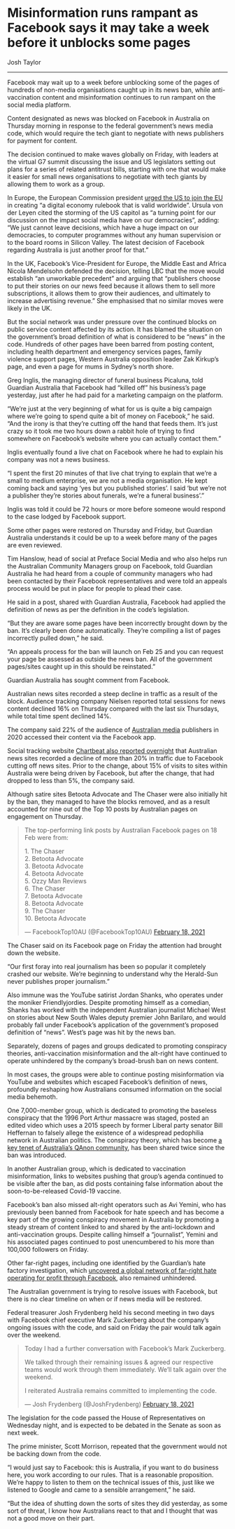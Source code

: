 # Misinformation runs rampant as Facebook says it may take a week before it unblocks some pages

Josh Taylor

---

Facebook may wait up to a week before unblocking some of the pages of hundreds of non-media organisations caught up in its news ban, while anti-vaccination content and misinformation continues to run rampant on the social media platform.

Content designated as news was blocked on Facebook in Australia on Thursday morning in response to the federal government’s news media code, which would require the tech giant to negotiate with news publishers for payment for content.

The decision continued to make waves globally on Friday, with leaders at the virtual G7 summit discussing the issue and US legislators setting out plans for a series of related antitrust bills, starting with one that would make it easier for small news organisations to negotiate with tech giants by allowing them to work as a group.

In Europe, the European Commission president [urged the US to join the EU](https://ec.europa.eu/commission/commissioners/2019-2024/president_en) in creating “a digital economy rulebook that is valid worldwide”. Ursula von der Leyen cited the storming of the US capitol as “a turning point for our discussion on the impact social media have on our democracies”, adding: “We just cannot leave decisions, which have a huge impact on our democracies, to computer programmes without any human supervision or to the board rooms in Silicon Valley. The latest decision of Facebook regarding Australia is just another proof for that.”

In the UK, Facebook’s Vice-President for Europe, the Middle East and Africa Nicola Mendelsohn defended the decision, telling LBC that the move would establish “an unworkable precedent” and arguing that “publishers choose to put their stories on our news feed because it allows them to sell more subscriptions, it allows them to grow their audiences, and ultimately to increase advertising revenue.” She emphasised that no similar moves were likely in the UK.

But the social network was under pressure over the continued blocks on public service content affected by its action. It has blamed the situation on the government’s broad definition of what is considered to be “news” in the code. Hundreds of other pages have been barred from posting content, including health department and emergency services pages, family violence support pages, Western Australia opposition leader Zak Kirkup’s page, and even a page for mums in Sydney’s north shore.

Greg Inglis, the managing director of funeral business Picaluna, told Guardian Australia that Facebook had “killed off” his business’s page yesterday, just after he had paid for a marketing campaign on the platform.

“We’re just at the very beginning of what for us is quite a big campaign where we’re going to spend quite a bit of money on Facebook,” he said. “And the irony is that they’re cutting off the hand that feeds them. It’s just crazy so it took me two hours down a rabbit hole of trying to find somewhere on Facebook’s website where you can actually contact them.”

Inglis eventually found a live chat on Facebook where he had to explain his company was not a news business.

“I spent the first 20 minutes of that live chat trying to explain that we’re a small to medium enterprise, we are not a media organisation. He kept coming back and saying ‘yes but you published stories’. I said ‘but we’re not a publisher they’re stories about funerals, we’re a funeral business’.”

Inglis was told it could be 72 hours or more before someone would respond to the case lodged by Facebook support.

Some other pages were restored on Thursday and Friday, but Guardian Australia understands it could be up to a week before many of the pages are even reviewed.

Tim Hanslow, head of social at Preface Social Media and who also helps run the Australian Community Managers group on Facebook, told Guardian Australia he had heard from a couple of community managers who had been contacted by their Facebook representatives and were told an appeals process would be put in place for people to plead their case.

He said in a post, shared with Guardian Australia, Facebook had applied the definition of news as per the definition in the code’s legislation.

“But they are aware some pages have been incorrectly brought down by the ban. It’s clearly been done automatically. They’re compiling a list of pages incorrectly pulled down,” he said.

“An appeals process for the ban will launch on Feb 25 and you can request your page be assessed as outside the news ban. All of the government pages/sites caught up in this should be reinstated.”

Guardian Australia has sought comment from Facebook.

Australian news sites recorded a steep decline in traffic as a result of the block. Audience tracking company Nielsen reported total sessions for news content declined 16% on Thursday compared with the last six Thursdays, while total time spent declined 14%.

The company said 22% of the audience of [Australian media](https://www.theguardian.com/media/australia-media) publishers in 2020 accessed their content via the Facebook app.

Social tracking website [Chartbeat also reported overnight](https://www.niemanlab.org/2021/02/in-australia-facebooks-ban-on-sharing-news-stories-has-sent-publishers-traffic-tumbling/?utm_source=Daily+Lab+email+list&utm_campaign=1066d5c830-dailylabemail3&utm_medium=email&utm_term=0_d68264fd5e-1066d5c830-396348993) that Australian news sites recorded a decline of more than 20% in traffic due to Facebook cutting off news sites. Prior to the change, about 15% of visits to sites within Australia were being driven by Facebook, but after the change, that had dropped to less than 5%, the company said.

Although satire sites Betoota Advocate and The Chaser were also initially hit by the ban, they managed to have the blocks removed, and as a result accounted for nine out of the Top 10 posts by Australian pages on engagement on Thursday.

> The top-performing link posts by Australian Facebook pages on 18 Feb were from:
>
> 1\. The Chaser\
> 2\. Betoota Advocate\
> 3\. Betoota Advocate\
> 4\. Betoota Advocate\
> 5\. Ozzy Man Reviews\
> 6\. The Chaser\
> 7\. Betoota Advocate\
> 8\. Betoota Advocate\
> 9\. The Chaser\
> 10\. Betoota Advocate
>
> — FacebookTop10AU (@FacebookTop10AU) [February 18, 2021](https://twitter.com/FacebookTop10AU/status/1362528541070422017?ref_src=twsrc%5Etfw)

The Chaser said on its Facebook page on Friday the attention had brought down the website.

“Our first foray into real journalism has been so popular it completely crashed our website. We’re beginning to understand why the Herald-Sun never publishes proper journalism.”

Also immune was the YouTube satirist Jordan Shanks, who operates under the moniker Friendlyjordies. Despite promoting himself as a comedian, Shanks has worked with the independent Australian journalist Michael West on stories about New South Wales deputy premier John Barilaro, and would probably fall under Facebook’s application of the government’s proposed definition of “news”. West’s page was hit by the news ban.

Separately, dozens of pages and groups dedicated to promoting conspiracy theories, anti-vaccination misinformation and the alt-right have continued to operate unhindered by the company’s broad-brush ban on news content.

In most cases, the groups were able to continue posting misinformation via YouTube and websites which escaped Facebook’s definition of news, profoundly reshaping how Australians consumed information on the social media behemoth.

One 7,000-member group, which is dedicated to promoting the baseless conspiracy that the 1996 Port Arthur massacre was staged, posted an edited video which uses a 2015 speech by former Liberal party senator Bill Heffernan to falsely allege the existence of a widespread pedophilia network in Australian politics. The conspiracy theory, which has become [a key tenet of Australia’s QAnon community](https://www.theguardian.com/australia-news/2021/feb/16/how-australia-became-fertile-ground-for-misinformation-and-qanon), has been shared twice since the ban was introduced.

In another Australian group, which is dedicated to vaccination misinformation, links to websites pushing that group’s agenda continued to be visible after the ban, as did posts containing false information about the soon-to-be-released Covid-19 vaccine.

Facebook’s ban also missed alt-right operators such as Avi Yemini, who has previously been banned from Facebook for hate speech and has become a key part of the growing conspiracy movement in Australia by promoting a steady stream of content linked to and shared by the anti-lockdown and anti-vaccination groups. Despite calling himself a “journalist”, Yemini and his associated pages continued to post unencumbered to his more than 100,000 followers on Friday.

Other far-right pages, including one identified by the Guardian’s hate factory investigation, which [uncovered a global network of far-right hate operating for profit through Facebook](https://www.theguardian.com/australia-news/2019/dec/06/inside-the-hate-factory-how-facebook-fuels-far-right-profit), also remained unhindered.

The Australian government is trying to resolve issues with Facebook, but there is no clear timeline on when or if news media will be restored.

Federal treasurer Josh Frydenberg held his second meeting in two days with Facebook chief executive Mark Zuckerberg about the company’s ongoing issues with the code, and said on Friday the pair would talk again over the weekend.

> Today I had a further conversation with Facebook’s Mark Zuckerberg.
>
> We talked through their remaining issues & agreed our respective teams would work through them immediately. We’ll talk again over the weekend.
>
> I reiterated Australia remains committed to implementing the code.
>
> — Josh Frydenberg (@JoshFrydenberg) [February 18, 2021](https://twitter.com/JoshFrydenberg/status/1362538539984973827?ref_src=twsrc%5Etfw)

The legislation for the code passed the House of Representatives on Wednesday night, and is expected to be debated in the Senate as soon as next week.

The prime minister, Scott Morrison, repeated that the government would not be backing down from the code.

“I would just say to Facebook: this is Australia, if you want to do business here, you work according to our rules. That is a reasonable proposition. We’re happy to listen to them on the technical issues of this, just like we listened to Google and came to a sensible arrangement,” he said.

“But the idea of shutting down the sorts of sites they did yesterday, as some sort of threat, I know how Australians react to that and I thought that was not a good move on their part.